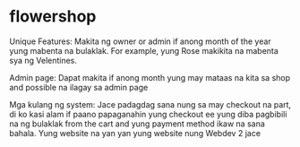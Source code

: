 # flowershop
Unique Features: Makita ng owner or admin if anong month of the year yung mabenta na bulaklak. For example, yung Rose makikita na mabenta sya ng Velentines.

Admin page: Dapat makita if anong month yung may mataas na kita sa shop and possible na ilagay sa admin page

Mga kulang ng system: Jace padagdag sana nung sa may checkout na part, di ko kasi alam if paano papaganahin yung checkout ee yung diba pagbibili na ng bulaklak from the cart and yung payment method ikaw na sana bahala. Yung website na yan yan yung website nung Webdev 2 jace
